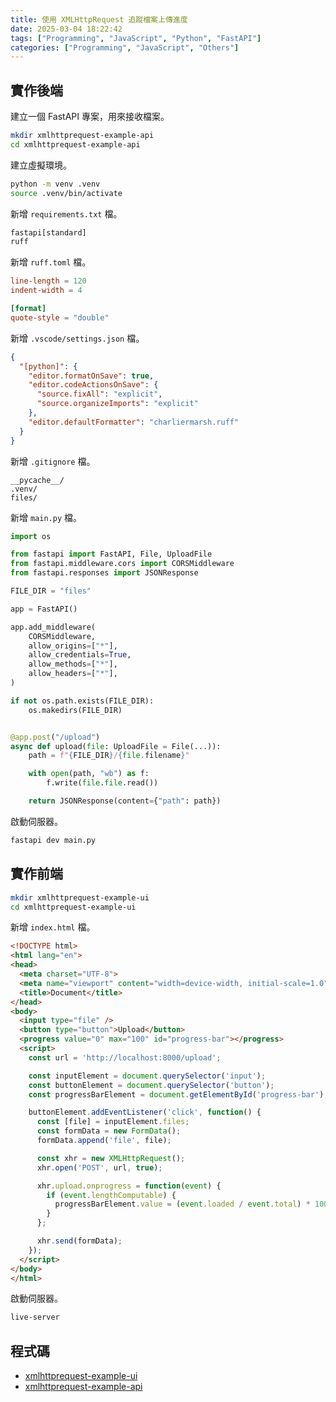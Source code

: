```yaml
---
title: 使用 XMLHttpRequest 追蹤檔案上傳進度
date: 2025-03-04 18:22:42
tags: ["Programming", "JavaScript", "Python", "FastAPI"]
categories: ["Programming", "JavaScript", "Others"]
---
```


## 實作後端

建立一個 FastAPI 專案，用來接收檔案。

```bash
mkdir xmlhttprequest-example-api
cd xmlhttprequest-example-api
```

建立虛擬環境。

```bash
python -m venv .venv
source .venv/bin/activate
```

新增 `requirements.txt` 檔。

```txt
fastapi[standard]
ruff
```

新增 `ruff.toml` 檔。

```toml
line-length = 120
indent-width = 4

[format]
quote-style = "double"
```

新增 `.vscode/settings.json` 檔。

```json
{
  "[python]": {
    "editor.formatOnSave": true,
    "editor.codeActionsOnSave": {
      "source.fixAll": "explicit",
      "source.organizeImports": "explicit"
    },
    "editor.defaultFormatter": "charliermarsh.ruff"
  }
}
```

新增 `.gitignore` 檔。

```env
__pycache__/
.venv/
files/
```

新增 `main.py` 檔。

```py
import os

from fastapi import FastAPI, File, UploadFile
from fastapi.middleware.cors import CORSMiddleware
from fastapi.responses import JSONResponse

FILE_DIR = "files"

app = FastAPI()

app.add_middleware(
    CORSMiddleware,
    allow_origins=["*"],
    allow_credentials=True,
    allow_methods=["*"],
    allow_headers=["*"],
)

if not os.path.exists(FILE_DIR):
    os.makedirs(FILE_DIR)


@app.post("/upload")
async def upload(file: UploadFile = File(...)):
    path = f"{FILE_DIR}/{file.filename}"

    with open(path, "wb") as f:
        f.write(file.file.read())

    return JSONResponse(content={"path": path})
```

啟動伺服器。

```bash
fastapi dev main.py
```

## 實作前端

```bash
mkdir xmlhttprequest-example-ui
cd xmlhttprequest-example-ui
```

新增 `index.html` 檔。

```html
<!DOCTYPE html>
<html lang="en">
<head>
  <meta charset="UTF-8">
  <meta name="viewport" content="width=device-width, initial-scale=1.0">
  <title>Document</title>
</head>
<body>
  <input type="file" />
  <button type="button">Upload</button>
  <progress value="0" max="100" id="progress-bar"></progress>
  <script>
    const url = 'http://localhost:8000/upload';

    const inputElement = document.querySelector('input');
    const buttonElement = document.querySelector('button');
    const progressBarElement = document.getElementById('progress-bar');

    buttonElement.addEventListener('click', function() {
      const [file] = inputElement.files;
      const formData = new FormData();
      formData.append('file', file);

      const xhr = new XMLHttpRequest();
      xhr.open('POST', url, true);

      xhr.upload.onprogress = function(event) {
        if (event.lengthComputable) {
          progressBarElement.value = (event.loaded / event.total) * 100;
        }
      };

      xhr.send(formData);
    });
  </script>
</body>
</html>
```

啟動伺服器。

```bash
live-server
```

## 程式碼

- [xmlhttprequest-example-ui](https://github.com/memochou1993/xmlhttprequest-example-ui)
- [xmlhttprequest-example-api](https://github.com/memochou1993/xmlhttprequest-example-api)
